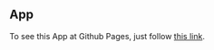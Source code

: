## App

To see this App at Github Pages, just follow
[this link](https://klypalskyi.github.io/goit-react-hw-02-bank-account/).
